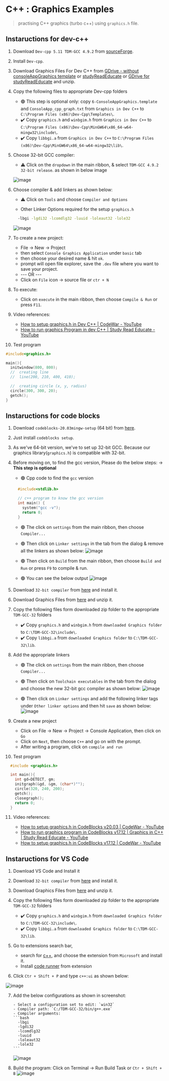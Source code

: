 # C++ : Graphics Examples

> practising C++ graphics (turbo c++) using `graphics.h` file.

## Instaructions for dev-c++

1. Download `Dev-cpp 5.11 TDM-GCC 4.9.2` from [sourceForge](https://sourceforge.net/projects/orwelldevcpp/).
2. Install `Dev-cpp`.
3. Download Graphics Files For Dev C++ from [GDrive - without consoleAppGraphics template](https://drive.google.com/file/d/16xZBvFXf7yFjxwTpuyevK1KPuLgUeZFh/view) or [studyReadEducate](https://studyreadeducate.com/c-graphics-files-for-dev-c-and-codeblocks/) or [GDrive for studyReadEducate](https://drive.google.com/file/d/14BLoBy0PA_A7_gdgO6UWiLEzrMPr7Hua/view) and unzip.
4. Copy the following files to appropriate Dev-cpp folders

   - 🟢 This step is optional only: copy `6-ConsoleAppGraphics.template` and `ConsoleApp_cpp_graph.txt` from `Graphics in Dev C++` to `C:\Program Files (x86)\Dev-Cpp\Templates\`.
   - ✔️ Copy `graphics.h` and `winbgim.h` from `Graphics in Dev C++` to `C:\Program Files (x86)\Dev-Cpp\MinGW64\x86_64-w64-mingw32\include\`.
   - ✔️ Copy `libbgi.a` from `Graphics in Dev C++` to `C:\Program Files (x86)\Dev-Cpp\MinGW64\x86_64-w64-mingw32\lib\`.

5. Choose 32-bit GCC compiler:

   - ⚠️ Click on the `dropdown` in the main ribbon, & select `TDM-GCC 4.9.2 32-bit release`. as shown in below image

   ![image](https://user-images.githubusercontent.com/46064269/235348914-50c6f85a-424c-4a81-8732-5e3f26a7b4f7.png)

6. Choose compiler & add linkers as shown below:

   - ⚠️ Click on `Tools` and choose `Compiler and Options`

   - Other Linker Options required for the setup `graphics.h`

   ```bash
     -lbgi -lgdi32 -lcomdlg32 -luuid -loleaut32 -lole32
   ```

   ![image](https://user-images.githubusercontent.com/46064269/235352378-34e095f0-982f-4733-9bd7-e45bdd9f0c13.png)

7. To create a new project:
   - File -> New -> Project
   - then select `Console Graphics Application` under `basic` tab
   - then choose your desired name & hit `ok`.
   - prompt will open file explorer, save the `.dev` file where you want to save your project.
   - --- OR ---
   * Click on `File` icon -> source file or `ctr + N`
8. To execute:
   - Click on `execute` in the main ribbon, then choose `Compile & Run` or press `F11`.
9. Video references:

   - [How to setup graphics.h in Dev C++ | CodeWar - YouTube](https://www.youtube.com/watch?v=CHFyEnlMnxg)
   - [How to run graphics Program in dev C++ | Study Read Educate - YouTube](https://www.youtube.com/watch?v=TEMhWt9WwTA)

10. Test program

```cpp
#include<graphics.h>

main(){
  initwindow(800, 800);
  //  creating line
  //  line(200, 210, 400, 410);

  //  creating circle (x, y, radius)
  circle(300, 300, 20);
  getch();
}
```

## Instaructions for code blocks

1. Download `codeblocks-20.03mingw-setup` (64 bit) from [here](http://www.codeblocks.org/downloads/binaries/).
2. Just install `codeblocks setup`.
3. As we've 64-bit version, we've to set up 32-bit GCC. Because our graphics library(`graphics.h`) is compatible with 32-bit.
4. Before moving on, to find the gcc version, Please do the below steps: -> **This step is optional**

   - 🟢 Cpp code to find the `gcc` version

   ```cpp
     #include<stdlib.h>

     // c++ program to know the gcc version
     int main() {
       system("gcc -v");
       return 0;
     }
   ```

   - 🟢 The click on `settings` from the main ribbon, then choose `Compiler...`
   - 🟢 Then click on `Linker settings` in the tab from the dialog & remove all the linkers as shown below:
     ![image](https://user-images.githubusercontent.com/46064269/235356623-eb28def5-0c21-461f-830d-0b909af978f9.png)

   - 🟢 Then click on `Build` from the main ribbon, then choose `Build and Run` or press `F9` to compile & run.
   - 🟢 You can see the below output
     ![image](https://user-images.githubusercontent.com/46064269/235356772-606239b4-5b2d-451b-b038-1c7e5a4beb25.png)

5. Download `32-bit compiler` from [here](https://jmeubank.github.io/tdm-gcc/) and install it.
6. Download Graphics Files from [here](https://drive.google.com/file/d/16xZBvFXf7yFjxwTpuyevK1KPuLgUeZFh/view) and unzip it.
7. Copy the following files form downloaded zip folder to the appropriate `TDM-GCC-32` folders

   - ✔️ Copy `graphics.h` and `winbgim.h` from `downloaded Graphics folder` to `C:\TDM-GCC-32\include\`.
   - ✔️ Copy `libbgi.a` from `downloaded Graphics folder` to `C:\TDM-GCC-32\lib`.

8. Add the appropriate linkers

   - 🟢 The click on `settings` from the main ribbon, then choose `Compiler...`
   - 🟢 Then click on `Toolchain executables` in the tab from the dialog and choose the new 32-bit gcc compiler as shown below:
     ![image](https://user-images.githubusercontent.com/46064269/235359032-609b2a98-a400-484a-b2f1-bc8649631bcc.png)

   - 🟢 Then click on `Linker settings` and add the following linker tags under `Other linker options` and then hit `save` as shown below:
     ![image](https://user-images.githubusercontent.com/46064269/235359117-71d61c96-aca8-4569-84c1-3297b98764f4.png)

9. Create a new project

   - Click on File -> New -> Project -> Console Application, then click on `Go`
   - Click on `Next`, then choose `C++` and go on with the prompt.
   - After writing a program, click on `compile and run`

10. Test program

```cpp
  #include <graphics.h>

  int main(){
    int gd=DETECT, gm;
    initgraph(&gd, &gm, (char*)"");
    circle(320, 240, 200);
    getch();
    closegraph();
    return 0;
  }
```

11. Video references:

    - [How to setup graphics.h in CodeBlocks v20.03 | CodeWar - YouTube](https://www.youtube.com/watch?v=VEkAj-xVTKQ)
    - [How to run graphics program in CodeBlocks v17.12 | Graphics in C++ | Study Read Educate - YouTube](https://www.youtube.com/watch?v=oFUUpC9Z--U)
    - [How to setup graphics.h in CodeBlocks v17.12 | CodeWar - YouTube](https://www.youtube.com/watch?v=GM0kni4jdPY)

## Instaructions for VS Code

1. Download VS Code and Install it
2. Download `32-bit compiler` from [here](https://jmeubank.github.io/tdm-gcc/) and install it.
3. Download Graphics Files from [here](https://drive.google.com/file/d/16xZBvFXf7yFjxwTpuyevK1KPuLgUeZFh/view) and unzip it.
4. Copy the following files form downloaded zip folder to the appropriate `TDM-GCC-32` folders

   - ✔️ Copy `graphics.h` and `winbgim.h` from `downloaded Graphics folder` to `C:\TDM-GCC-32\include\`.
   - ✔️ Copy `libbgi.a` from `downloaded Graphics folder` to `C:\TDM-GCC-32\lib`.

5. Go to extensions search bar,

   - search for [c++](https://marketplace.visualstudio.com/items?itemName=ms-vscode.cpptools), and choose the extension from `Microsoft` and install it.
   - Install [code runner](https://marketplace.visualstudio.com/items?itemName=formulahendry.code-runner) from extension

6. Click `Ctr + Shift + P` and type `c++:ui` as shown below:

![image](https://user-images.githubusercontent.com/46064269/235362562-3d8cc040-8fbe-4d1e-807f-b8362925dfc0.png)

7.  Add the below configurations as shown in screenshot:

        - Select a configuration set to edit: `win32`
        - Compiler path: `C:/TDM-GCC-32/bin/g++.exe`
        - Compiler arguments:
        ```bash
          -lbgi
          -lgdi32
          -lcomdlg32
          -luuid
          -loleaut32
          -lole32
        ```

    ![image](https://user-images.githubusercontent.com/46064269/235363003-bcd87df8-36ab-44c2-99e2-f7ea1d21ed33.png)

8.  Build the program: Click on Terminal -> Run Build Task or `Ctr + Shift + B`
    ![image](https://user-images.githubusercontent.com/46064269/235363245-a585ae19-052c-43b8-a98e-5c68a41d4d2d.png)
